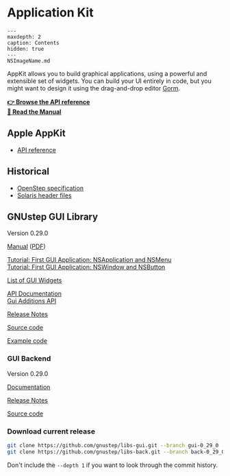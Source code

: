 # Application Kit

```{toctree}
---
maxdepth: 2
caption: Contents
hidden: true
---
NSImageName.md
```

AppKit allows you to build graphical applications, using a powerful and extensible set of widgets. You can build your UI entirely in code, but you might want to design it using the drag-and-drop editor [Gorm](/Reference%20Documentation/Tools/Gorm%20ProjectCenter.md).

**<a href="../../../../GSDoc/Gui/Reference/index.html">👉 Browse the API reference</a>**  
**<a href="../../../../GSDoc/Gui/ProgrammingManual/AppKit/index.html">📖 Read the Manual</a>**

## Apple AppKit

* [API reference](https://developer.apple.com/documentation/appkit?language=objc)

## Historical

* [OpenStep specification](http://gnustep.org/resources/OpenStepSpec/ApplicationKit/Classes/browser.html)
* [Solaris header files](https://github.com/itomato/lubu/tree/master/usr/openstep/include/Foundation)

## GNUstep GUI Library
Version 0.29.0


<a href="../../../../GSDoc/Base/ProgrammingManual/gs-base/index.html">Manual</a> (<a href="../../../../GSDoc/Base/ProgrammingManual/gs-base.pdf">PDF</a>)

[Tutorial: First GUI Application: NSApplication and NSMenu](https://web.archive.org/web/20211006234718if_/http://www.gnustep.it//nicola/Tutorials/FirstGUIApplication/index.html)  
[Tutorial: First GUI Application: NSWindow and NSButton](https://web.archive.org/web/20211006234718if_/http://www.gnustep.it//nicola/Tutorials/WindowsAndButtons/index.html)

[List of GUI Widgets](http://gnustep.made-it.com/GUI/index.html)

<a href="../../../../GSDoc/Gui/Reference/index.html">API Documentation</a>  
<a href="../../../../GSDoc/Gui/Additions/index.html">Gui Additions API</a>

<a href="../../../../GSDoc/Gui/ReleaseNotes/ReleaseNotes.html">Release Notes</a>

[Source code](https://github.com/gnustep/libs-gui)  
[](https://developer.apple.com/documentation/appkit?language=objc)

[Example code](https://github.com/gnustep/tests-examples)

### GUI Backend

Version 0.29.0

<a href="../../../../GSDoc/Back/General/Back.html">Documentation</a> 

<a href="../../../../GSDoc/Back/ReleaseNotes/0.29.0/NEWS">Release Notes</a>

[Source code](https://github.com/gnustep/libs-back)

### Download current release

```bash
git clone https://github.com/gnustep/libs-gui.git --branch gui-0_29_0 --depth 1
git clone https://github.com/gnustep/libs-back.git --branch back-0_29_0 --depth 1
```
Don't include the `--depth 1` if you want to look through the commit history.